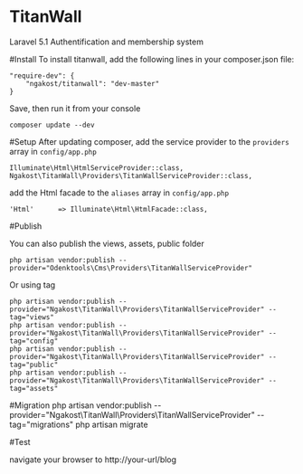 # TitanWall
Laravel 5.1 Authentification and membership system

#Install
To install titanwall, add the following lines in your composer.json file:
	
	"require-dev": {
		"ngakost/titanwall": "dev-master"
	}

Save, then run it from your console

	composer update --dev

#Setup
After updating composer, add the service provider to the `providers` array in `config/app.php`

	Illuminate\Html\HtmlServiceProvider::class,
	Ngakost\TitanWall\Providers\TitanWallServiceProvider::class,

add the Html facade to the `aliases` array in `config/app.php`

	'Html'      => Illuminate\Html\HtmlFacade::class,

#Publish

You can also publish the views, assets, public folder

	php artisan vendor:publish --provider="Odenktools\Cms\Providers\TitanWallServiceProvider"

Or using tag

	php artisan vendor:publish --provider="Ngakost\TitanWall\Providers\TitanWallServiceProvider" --tag="views"
	php artisan vendor:publish --provider="Ngakost\TitanWall\Providers\TitanWallServiceProvider" --tag="config"
	php artisan vendor:publish --provider="Ngakost\TitanWall\Providers\TitanWallServiceProvider" --tag="public"
	php artisan vendor:publish --provider="Ngakost\TitanWall\Providers\TitanWallServiceProvider" --tag="assets"
	
#Migration
	php artisan vendor:publish --provider="Ngakost\TitanWall\Providers\TitanWallServiceProvider" --tag="migrations"
	php artisan migrate
	
#Test

navigate your browser to http://your-url/blog